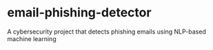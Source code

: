 # email-phishing-detector
A cybersecurity project that detects phishing emails using NLP-based machine learning
